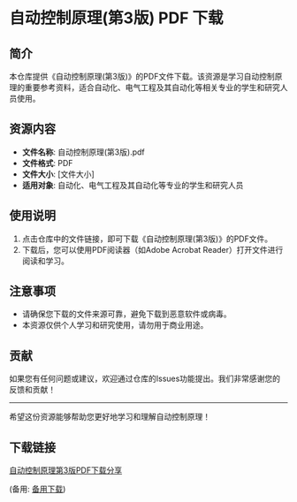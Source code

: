 # 自动控制原理(第3版) PDF 下载

## 简介

本仓库提供《自动控制原理(第3版)》的PDF文件下载。该资源是学习自动控制原理的重要参考资料，适合自动化、电气工程及其自动化等相关专业的学生和研究人员使用。

## 资源内容

- **文件名称**: 自动控制原理(第3版).pdf
- **文件格式**: PDF
- **文件大小**: [文件大小]
- **适用对象**: 自动化、电气工程及其自动化等专业的学生和研究人员

## 使用说明

1. 点击仓库中的文件链接，即可下载《自动控制原理(第3版)》的PDF文件。
2. 下载后，您可以使用PDF阅读器（如Adobe Acrobat Reader）打开文件进行阅读和学习。

## 注意事项

- 请确保您下载的文件来源可靠，避免下载到恶意软件或病毒。
- 本资源仅供个人学习和研究使用，请勿用于商业用途。

## 贡献

如果您有任何问题或建议，欢迎通过仓库的Issues功能提出。我们非常感谢您的反馈和贡献！

---

希望这份资源能够帮助您更好地学习和理解自动控制原理！

## 下载链接
[自动控制原理第3版PDF下载分享](https://pan.quark.cn/s/987695ed095b) 

(备用: [备用下载](https://pan.baidu.com/s/1Cn_79C0IJqbjsw29XmVlqQ?pwd=sccs))
